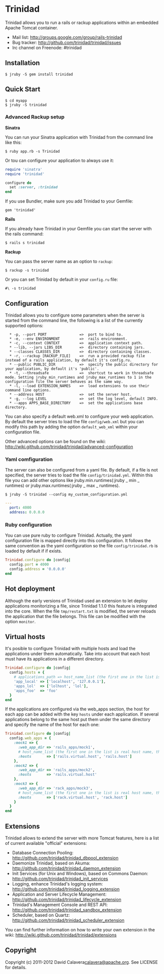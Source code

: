 # Trinidad

Trinidad allows you to run a rails or rackup applications within an embedded Apache Tomcat container.

* Mail list: http://groups.google.com/group/rails-trinidad
* Bug tracker: http://github.com/trinidad/trinidad/issues
* Irc channel on Freenode: #trinidad

## Installation

```
$ jruby -S gem install trinidad
```

## Quick Start

```
$ cd myapp
$ jruby -S trinidad
```

### Advanced Rackup setup

**Sinatra**

You can run your Sinatra application with Trinidad from the command line like this:

```
$ ruby app.rb -s Trinidad
```

Or tou can configure your application to always use it:

```ruby
require 'sinatra'
require 'trinidad'

configure do
  set :server, :trinidad
end
```

If you use Bundler, make sure you add Trinidad to your Gemfile:

```
gem 'trinidad'
```

**Rails**

If you already have Trinidad in your Gemfile you can start the server with the rails command:

```
$ rails s trinidad
```

**Rackup**

You can pass the server name as an option to `rackup`:

```
$ rackup -s trinidad
```

Or you can set Trinidad by default in your `config.ru` file:

```
#\ -s trinidad
```

## Configuration

Trinidad allows you to configure some parameters when the server is started from the command line, the following is a list of the currently supported options:

```
  * -p, --port PORT               =>  port to bind to.
  * -e, --env ENVIRONMENT         =>  rails environment.
  * -c, --context CONTEXT         =>  application context path.
  * --lib, --jars LIBS_DIR        =>  directory containing jars.
  * --classes CLASSES_DIR         =>  directory containing classes.
  * -r, --rackup [RACKUP_FILE]    =>  run a provided rackup file instead of a rails application, by default it's config.ru.
  * --public PUBLIC_DIR           =>  specify the public directory for your application, by default it's 'public'.
  * -t, --threadsafe              =>  shortcut to work in threadsafe mode. Setting jruby_min_runtimes and jruby_max_runtimes to 1 in the configuration file the server behaves as the same way.
  * -l, --load EXTENSION_NAMES    =>  load extensions to use their command line options.
  * --address HOST                =>  set the server host.
  * -g, --log LEVEL               =>  set the log level, default INFO.
  * --apps APPS_BASE_DIRECTORY    =>  set the applications base directory.
```
You can also specify a default web.xml to configure your web application. By default the server tries to load the file `config/web.xml` but you can modify this path by adding the option `default_web_xml` within your configuration file.

Other advanced options can be found on the wiki: http://wiki.github.com/trinidad/trinidad/advanced-configuration

### Yaml comfiguration

The server can also be configured from a yaml file. By default, if a file is not specified, the server tries to load the file `config/trinidad.yml`. Within this file you can add other options like jruby.min.runtimes(:jruby _ min _ runtimes) or jruby.max.runtimes(:jruby _ max _ runtimes).

```
$ jruby -S trinidad --config my_custom_configuration.yml
```

```yml
---
  port: 4000
  address: 0.0.0.0
```

### Ruby configuration

You can use pure ruby to configure Trinidad. Actually, the yaml configuration file is mapped directly into this configuration. It follows the same convention as the yaml configuration so the file `config/trinidad.rb` is loaded by default if if exists.

```ruby
Trinidad.configure do |config|
  config.port = 4000
  config.address = '0.0.0.0'
end
```

## Hot deployment

Although the early versions of Trinidad used an extension to let deploy applications monitorizing a file, since Trinidad 1.1.0 this feature is integrated into the core. When the file `tmp/restart.txt` is modified, the server reloads the application that the file belongs. This file can be modified with the option `monitor`.

## Virtual hosts

It's posible to configure Trinidad with multiple hosts and load the applications under them automatically. Take into account that each host must have its applications in a different directory.

```ruby
Trinidad.configure do |config|
  config.hosts = {
    # applications_path => host_name_list (the first one in the list is real host name, the other ones are aliases)
    'app_local' => ['localhost', '127.0.0.1'],
    'apps_lol'  => ['lolhost', 'lol'],
    'apps_foo'  => 'foo'
  }
end
```

If the applications are configured via the web_apps section, the host for each app can be added with the key `hosts` under each application. If several applications belong to the same host put them under the same directory and specify the name of the host for each one:

```ruby
Trinidad.configure do |config|
  config.web_apps = {
    :mock1 => {
      :web_app_dir => 'rails_apps/mock1',
      # host_name_list (the first one in the list is real host name, the other ones are aliases)
      :hosts       => ['rails.virtual.host', 'rails.host']
    },
    :mock2 => {
      :web_app_dir => 'rails_apps/mock2',
      :hosts       => 'rails.virtual.host'
    },
    :mock3 => {
      :web_app_dir => 'rack_apps/mock3',
      # host_name_list (the first one in the list is real host name, the other ones are aliases)
      :hosts       => ['rack.virtual.host', 'rack.host']
    }
  }
end
```

## Extensions

Trinidad allows to extend the server with more Tomcat features, here is a list of current available "official" extensions:


* Database Connection Pooling: http://github.com/trinidad/trinidad_dbpool_extension
* Daemonize Trinidad, based on Akuma: http://github.com/trinidad/trinidad_daemon_extension
* Init Services (for Unix and Windows), based on Commons Daemon: http://github.com/trinidad/trinidad_init_services
* Logging, enhance Trinidad's logging system: http://github.com/trinidad/trinidad_logging_extension
* Application and Server Lifecycle Management: http://github.com/trinidad/trinidad_lifecycle_extension
* Trinidad's Management Console and REST API: http://github.com/trinidad/trinidad_sandbox_extension
* Scheduler, based on Quartz: http://github.com/trinidad/trinidad_scheduler_extension


You can find further information on how to write your own extension in the wiki: http://wiki.github.com/trinidad/trinidad/extensions

## Copyright

Copyright (c) 2011-2012 David Calavera<calavera@apache.org>. See LICENSE for details.
